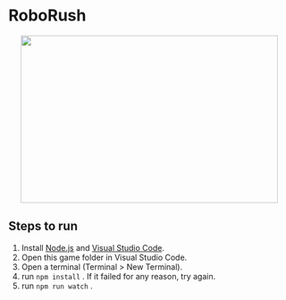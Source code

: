 # RoboRush

<p align="center">
  <img width="460" height="300" src="https://i.ibb.co/0ZYM8sq/Robo-Rush-Poster.jpg">
</p>

## Steps to run

1. Install [Node.js](https://nodejs.org/en/) and [Visual Studio Code](https://code.visualstudio.com/).
2. Open this game folder in Visual Studio Code.
3. Open a terminal (Terminal > New Terminal).
4. run `npm install` . If it failed for any reason, try again.
5. run `npm run watch` .
